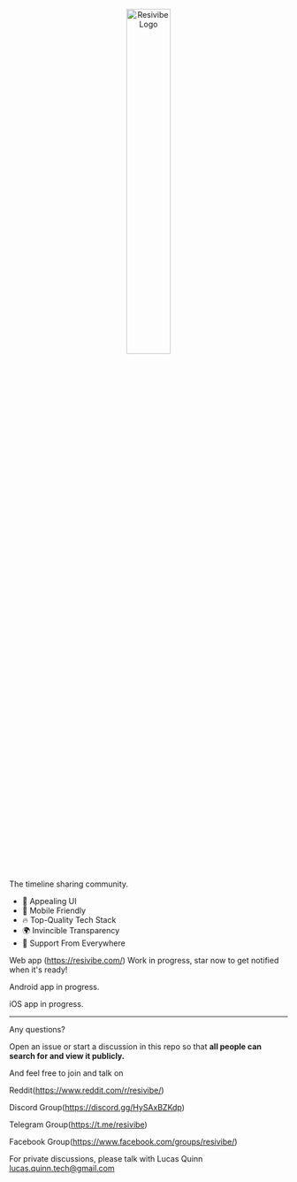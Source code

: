 <p align="center">
  <img alt="Resivibe Logo" src="https://cdn.cloudwhim.com/resivibe-logo-name.svg" style="max-width: 200 px; width: 40%; min-width: 150 px;"/>
</p>

The timeline sharing community.

- 🦋 Appealing UI
- 📱 Mobile Friendly
- 🔥 Top-Quality Tech Stack
- 🌍 Invincible Transparency
- 🥳 Support From Everywhere

Web app (<https://resivibe.com/>) Work in progress, star now to get notified when it's ready!

Android app in progress.

iOS app in progress.

---

Any questions?

Open an issue or start a discussion in this repo so that **all people can search for and view it publicly.**

And feel free to join and talk on

Reddit(<https://www.reddit.com/r/resivibe/>)

Discord Group(<https://discord.gg/HySAxBZKdp>)

Telegram Group(<https://t.me/resivibe>)

Facebook Group(<https://www.facebook.com/groups/resivibe/>)

For private discussions, please talk with Lucas Quinn <lucas.quinn.tech@gmail.com>
